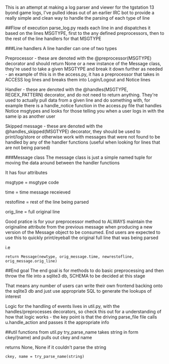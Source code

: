 This is an attempt at making a log parser and viewer for the tgstation 13 byond game logs, I've pulled ideas out of an earlier IRC bot to provide a really simple and clean way to handle the parsing of each type of line

##Flow of execution
parse_log.py reads each line in and dispatches it based on the lines MSGTYPE, first to the any defined preprocessors, then to the rest of the line handlers for that MSGTYPE

###Line handlers
A line handler can one of two types

Preprocessor - these are denoted with the @preprocessor(MSGTYPE) decorator and should return None or a new instance of the Message class, they're used to take a given MSGTYPE and break it down further as needed - an example of this is in the access.py, it has a preprocessor that takes in ACCESS log lines and breaks them into Login/Logout and Notice lines

Handler - these are denoted with the @handles(MSGTYPE, REGEX_PATTERN) decorator, and do not need to return anything. They're used to actually pull data from a given line and do something with, for example there is a handle_notice function in the access.py file that handles Notice msgtypes and looks for those telling you when a user logs in with the same ip as another user

Skipped message - these are denoted with the @handles_skipped(MSGTYPE) decorator, they should be used to print/log/store or otherwise work with messages that were not found to be handled by any of the handler functions (useful when looking for lines that are not being parsed)

###Message class
The message class is just a simple named tuple for moving the data around between the handler functions

It has four attributes

msgtype = msgtype code

time = time message receieved

restofline = rest of the line being parsed

orig_line = full original line

Good pratice is for your preprocessor method to ALWAYS maintain the originaline attribute from the previous message when producing a new version of the Message object to be consumed. End users are expected to use this to quickly print/eyeball the original full line that was being parsed

i.e

    return Message(newtype, orig_message.time, newrestofline, orig_message.orig_line)


##End goal
The end goal is for methods to do basic preprocessing and then throw the file into a sqlite3 db, SCHEMA to be decided at this stage

That means any number of users can write their own frontend backing onto the sqlite3 db and just use appropriate SQL to generate the lookups of interest

Logic for the handling of events lives in util.py, with the handles/preprocesses decorators, so check this out for a understanding of how that logic works - the key point is that the driving parse_file file calls u.handle_action and passes it the appropriate info

##util functions from util.py 
try_parse_name  takes string in form ckey/(name) and pulls out ckey and name

returns None, None if it couldn't parse the string

    ckey, name = try_parse_name(string)

